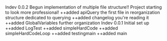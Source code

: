 Indev 0.0.2
  Begun implementation of multiple file structure!!
  Project starting to look more professional!
  ++added apiQuery
      the first file in reorganization structure dedicated to querying
  ++added changelog
      you're reading it
  ++added GlobalVariables
      further organization
Indev 0.0.1
  Initial set up
  ++added LogTest
  ++added simpleHardCode
  ++added simpleHardCodeLoop
  ++added testingmain
  ++added main
